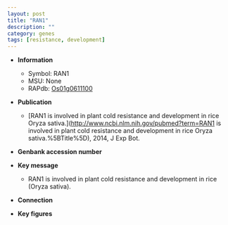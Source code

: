 ```yaml
---
layout: post
title: "RAN1"
description: ""
category: genes
tags: [resistance, development]
---
```


* **Information**  
    + Symbol: RAN1  
    + MSU: None  
    + RAPdb: [Os01g0611100](http://rapdb.dna.affrc.go.jp/viewer/gbrowse_details/irgsp1?name=Os01g0611100)  

* **Publication**  
    + [RAN1 is involved in plant cold resistance and development in rice Oryza sativa.](http://www.ncbi.nlm.nih.gov/pubmed?term=RAN1 is involved in plant cold resistance and development in rice Oryza sativa.%5BTitle%5D), 2014, J Exp Bot.

* **Genbank accession number**  

* **Key message**  
    + RAN1 is involved in plant cold resistance and development in rice (Oryza sativa).

* **Connection**  

* **Key figures**  


